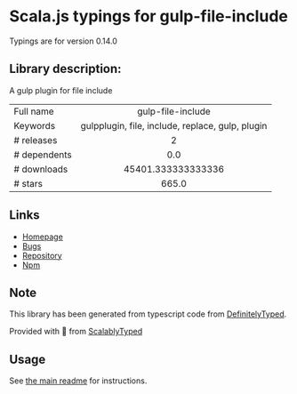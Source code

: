 
# Scala.js typings for gulp-file-include

Typings are for version 0.14.0

## Library description:
A gulp plugin for file include

|                    |                 |
| ------------------ | :-------------: |
| Full name          | gulp-file-include |
| Keywords           | gulpplugin, file, include, replace, gulp, plugin |
| # releases         | 2 |
| # dependents       | 0.0 |
| # downloads        | 45401.333333333336 |
| # stars            | 665.0 |

## Links
- [Homepage](https://github.com/haoxins/gulp-file-include#readme)
- [Bugs](https://github.com/haoxins/gulp-file-include/issues)
- [Repository](https://github.com/haoxins/gulp-file-include)
- [Npm](https://www.npmjs.com/package/gulp-file-include)
    


## Note
This library has been generated from typescript code from [DefinitelyTyped](https://definitelytyped.org).

Provided with :purple_heart: from [ScalablyTyped](https://github.com/oyvindberg/ScalablyTyped)

## Usage
See [the main readme](../../readme.md) for instructions.


